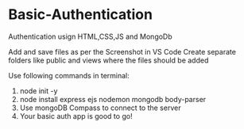# Basic-Authentication
Authentication usign HTML,CSS,JS and MongoDb

Add and save files as per the Screenshot in VS Code 
Create separate folders like public and views where the files should be added

Use following commands in terminal:
1. node init -y
2. node install express ejs nodemon mongodb body-parser
3. Use mongoDB Compass to connect to the server
4. Your basic auth app is good to go!
